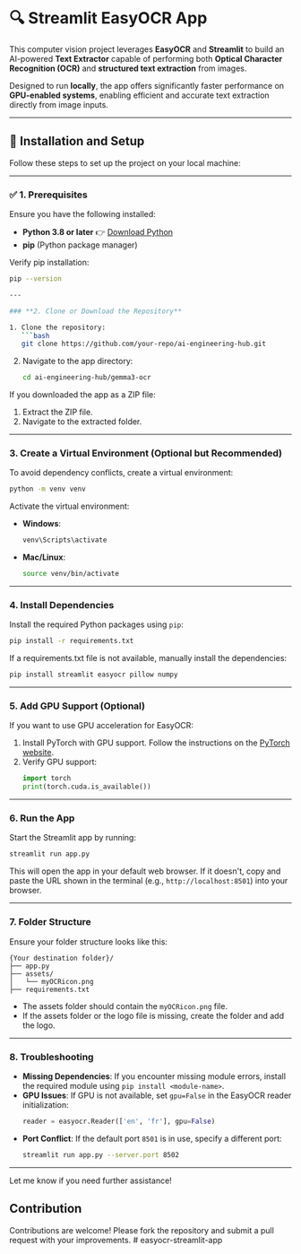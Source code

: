 # 🔍 Streamlit EasyOCR App

This computer vision project leverages **EasyOCR** and **Streamlit** to build an AI-powered **Text Extractor** capable of performing both **Optical Character Recognition (OCR)** and **structured text extraction** from images.

Designed to run **locally**, the app offers significantly faster performance on **GPU-enabled systems**, enabling efficient and accurate text extraction directly from image inputs.

---

## 🚀 Installation and Setup

Follow these steps to set up the project on your local machine:

---

### ✅ 1. Prerequisites

Ensure you have the following installed:

- **Python 3.8 or later** 👉 [Download Python](https://www.python.org/downloads/)
- **pip** (Python package manager)

Verify pip installation:

```bash
pip --version

---

### **2. Clone or Download the Repository**

1. Clone the repository:
   ```bash
   git clone https://github.com/your-repo/ai-engineering-hub.git
   ```
2. Navigate to the app directory:
   ```bash
   cd ai-engineering-hub/gemma3-ocr
   ```

If you downloaded the app as a ZIP file:
1. Extract the ZIP file.
2. Navigate to the extracted folder.

---

### **3. Create a Virtual Environment (Optional but Recommended)**
To avoid dependency conflicts, create a virtual environment:
```bash
python -m venv venv
```
Activate the virtual environment:
- **Windows**:
  ```bash
  venv\Scripts\activate
  ```
- **Mac/Linux**:
  ```bash
  source venv/bin/activate
  ```

---

### **4. Install Dependencies**
Install the required Python packages using `pip`:
```bash
pip install -r requirements.txt
```

If a requirements.txt file is not available, manually install the dependencies:
```bash
pip install streamlit easyocr pillow numpy
```

---

### **5. Add GPU Support (Optional)**
If you want to use GPU acceleration for EasyOCR:
1. Install PyTorch with GPU support. Follow the instructions on the [PyTorch website](https://pytorch.org/get-started/locally/).
2. Verify GPU support:
   ```python
   import torch
   print(torch.cuda.is_available())
   ```

---

### **6. Run the App**
Start the Streamlit app by running:
```bash
streamlit run app.py
```

This will open the app in your default web browser. If it doesn't, copy and paste the URL shown in the terminal (e.g., `http://localhost:8501`) into your browser.

---

### **7. Folder Structure**
Ensure your folder structure looks like this:
```
{Your destination folder}/
├── app.py
├── assets/
│   └── myOCRicon.png
├── requirements.txt
```
- The assets folder should contain the `myOCRicon.png` file.
- If the assets folder or the logo file is missing, create the folder and add the logo.

---

### **8. Troubleshooting**
- **Missing Dependencies**: If you encounter missing module errors, install the required module using `pip install <module-name>`.
- **GPU Issues**: If GPU is not available, set `gpu=False` in the EasyOCR reader initialization:
  ```python
  reader = easyocr.Reader(['en', 'fr'], gpu=False)
  ```
- **Port Conflict**: If the default port `8501` is in use, specify a different port:
  ```bash
  streamlit run app.py --server.port 8502
  ```

---

Let me know if you need further assistance!
## Contribution

Contributions are welcome! Please fork the repository and submit a pull request with your improvements.
#   e a s y o c r - s t r e a m l i t - a p p 
 
 
